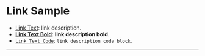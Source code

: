 # Link Sample

- [Link Text](http://go.dev "Link Title"): link description.
- [**Link Text Bold**](http://go.dev "Link Title"): **link description bold**.
- [`Link Text Code`](http://go.dev "Link Title"): `link description code block`.

---
